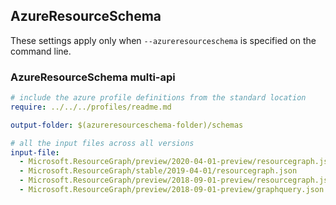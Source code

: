 ## AzureResourceSchema

These settings apply only when `--azureresourceschema` is specified on the command line.

### AzureResourceSchema multi-api

``` yaml $(azureresourceschema) && $(multiapi)
# include the azure profile definitions from the standard location
require: ../../../profiles/readme.md

output-folder: $(azureresourceschema-folder)/schemas

# all the input files across all versions
input-file:
  - Microsoft.ResourceGraph/preview/2020-04-01-preview/resourcegraph.json
  - Microsoft.ResourceGraph/stable/2019-04-01/resourcegraph.json
  - Microsoft.ResourceGraph/preview/2018-09-01-preview/resourcegraph.json
  - Microsoft.ResourceGraph/preview/2018-09-01-preview/graphquery.json

```